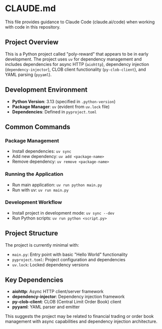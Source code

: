 # CLAUDE.md

This file provides guidance to Claude Code (claude.ai/code) when working with code in this repository.
  
## Project Overview

This is a Python project called "poly-reward" that appears to be in early development. The project uses `uv` for dependency management and includes dependencies for async HTTP (`aiohttp`), dependency injection (`dependency-injector`), CLOB client functionality (`py-clob-client`), and YAML parsing (`pyyaml`).
 
## Development Environment
- **Python Version**: 3.13 (specified in `.python-version`)
- **Package Manager**: `uv` (evident from `uv.lock` file)
- **Dependencies**: Defined in `pyproject.toml`
 
## Common Commands
  
### Package Management
- Install dependencies: `uv sync`
- Add new dependency: `uv add <package-name>`
- Remove dependency: `uv remove <package-name>`
  
### Running the Application
- Run main application: `uv run python main.py`
- Run with uv: `uv run main.py`

### Development Workflow
- Install project in development mode: `uv sync --dev`
- Run Python scripts: `uv run python <script.py>`

## Project Structure

The project is currently minimal with:
- `main.py`: Entry point with basic "Hello World" functionality
- `pyproject.toml`: Project configuration and dependencies
- `uv.lock`: Locked dependency versions

## Key Dependencies

- **aiohttp**: Async HTTP client/server framework
- **dependency-injector**: Dependency injection framework
- **py-clob-client**: CLOB (Central Limit Order Book) client
- **pyyaml**: YAML parser and emitter

This suggests the project may be related to financial trading or order book management with async capabilities and dependency injection architecture.
